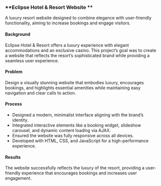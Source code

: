 ### **Eclipse Hotel & Resort Website **
A luxury resort website designed to combine elegance with user-friendly functionality, aiming to increase bookings and engage visitors.

#### **Background**
Eclipse Hotel & Resort offers a luxury experience with elegant accommodations and an exclusive casino. This project’s goal was to create a website that reflects the resort’s sophisticated brand while providing a seamless user experience.

#### **Problem**
Design a visually stunning website that embodies luxury, encourages bookings, and highlights essential amenities while maintaining easy navigation and clear calls to action.

#### **Process**
- Designed a modern, minimalist interface aligning with the brand’s identity.
- Integrated interactive elements like a booking widget, slideshow carousel, and dynamic content loading via AJAX.
- Ensured the website was fully responsive across all devices.
- Developed with HTML, CSS, and JavaScript for a high-performance experience.

#### **Results**
The website successfully reflects the luxury of the resort, providing a user-friendly experience that encourages bookings and increases user engagement.
